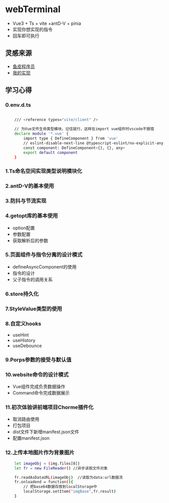 # webTerminal
- Vue3 + Ts + vite +antD-V + pinia
- 实现你想实现的指令
- 回车即可执行

## 灵感来源
- [鱼皮程序员](https://github.com/liyupi/yuindex)
- [我的实现](https://github.com/searc-h/webTerminal)

## 学习心得
### 0.env.d.ts
```bash

    /// <reference types="vite/client" />

    // 为Vue文件生命类型模块，记住就行，这样在import vue组件时vscode不报错
    declare module '*.vue' {
        import type { DefineComponent } from 'vue'
        // eslint-disable-next-line @typescript-eslint/no-explicit-any, @typescript-eslint/ban-types
        const component: DefineComponent<{}, {}, any>
        export default component
    }
```

### 1.Ts命名空间实现类型说明模块化 

### 2.antD-V的基本使用

### 3.防抖与节流实现

### 4.getopt库的基本使用
- option配置
- 参数配置
- 获取解析后的参数

### 5.页面组件与指令分离的设计模式
- defineAsyncComponent的使用
- 指令的设计
- 父子指令的调用关系

### 6.store持久化

### 7.StyleValue类型的使用

### 8.自定义hooks
- useHint
- useHistory
- useDebounce

### 9.Porps参数的接受与默认值

### 10.website命令的设计模式
- Vue组件完成负责数据操作
- Command命令完成数据展示

### 11.初次体验讲前端项目Chorme插件化
- 取消路由使用
- 打包项目
- dist文件下新增manifest.json文件
- 配置manifest.json

### 12.上传本地图片作为背景图片
```bash
    let imageObj = (img.files[0])
    let fr = new FileReader() //异步读取文件对象

    fr.readAsDataURL(imageObj)  //读取为data:url数据流
    fr.onloadend = function(){
        // 把base64数据存放到localStorage中
        localStorage.setItem("imgBase",fr.result)
    }

```






